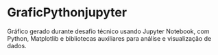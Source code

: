 # GraficPythonjupyter
Gráfico gerado durante desafio técnico usando Jupyter Notebook, com Python, Matplotlib e bibliotecas auxiliares para análise e visualização de dados.

